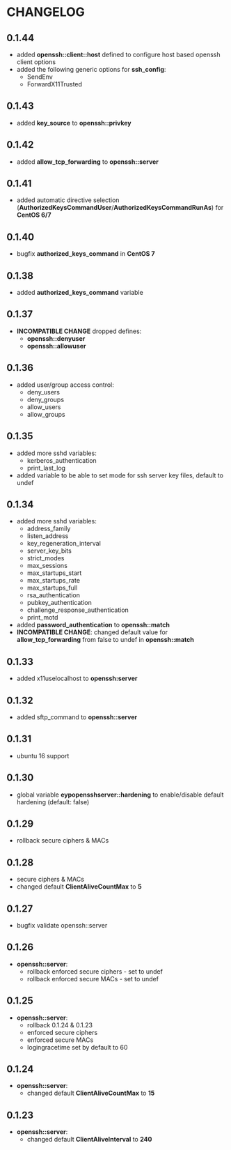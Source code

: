 # CHANGELOG

## 0.1.44

* added **openssh::client::host** defined to configure host based openssh client options
* added the following generic options for **ssh_config**:
  - SendEnv
  - ForwardX11Trusted

## 0.1.43

* added **key_source** to **openssh::privkey**

## 0.1.42

* added **allow_tcp_forwarding** to **openssh::server**

## 0.1.41

* added automatic directive selection (**AuthorizedKeysCommandUser**/**AuthorizedKeysCommandRunAs**) for **CentOS 6/7**

## 0.1.40

* bugfix **authorized_keys_command** in **CentOS 7**

## 0.1.38

* added **authorized_keys_command** variable

## 0.1.37

* **INCOMPATIBLE CHANGE** dropped defines:
  * **openssh::denyuser**
  * **openssh::allowuser**

## 0.1.36

* added user/group access control:
  * deny_users
  * deny_groups
  * allow_users
  * allow_groups

## 0.1.35

* added more sshd variables:
  * kerberos_authentication
  * print_last_log
* added variable to be able to set mode for ssh server key files, default to undef

## 0.1.34

* added more sshd variables:
  * address_family
  * listen_address
  * key_regeneration_interval
  * server_key_bits
  * strict_modes
  * max_sessions
  * max_startups_start
  * max_startups_rate
  * max_startups_full
  * rsa_authentication
  * pubkey_authentication
  * challenge_response_authentication
  * print_motd
* added **password_authentication** to **openssh::match**
* **INCOMPATIBLE CHANGE**: changed default value for **allow_tcp_forwarding** from false to undef in **openssh::match**

## 0.1.33

* added x11uselocalhost to **openssh:server**

## 0.1.32

* added sftp_command to **openssh::server**

## 0.1.31

* ubuntu 16 support

## 0.1.30

* global variable **eypopensshserver::hardening** to enable/disable default hardening (default: false)

## 0.1.29

* rollback secure ciphers & MACs

## 0.1.28

* secure ciphers & MACs
* changed default **ClientAliveCountMax** to **5**

## 0.1.27

* bugfix validate openssh::server

## 0.1.26

* **openssh::server**:
  * rollback enforced secure ciphers - set to undef
  * rollback enforced secure MACs - set to undef

## 0.1.25
* **openssh::server**:
  * rollback 0.1.24 & 0.1.23
  * enforced secure ciphers
  * enforced secure MACs
  * logingracetime set by default to 60

## 0.1.24

* **openssh::server**:
  * changed default **ClientAliveCountMax** to **15**

## 0.1.23

* **openssh::server**:
  * changed default **ClientAliveInterval** to **240**
